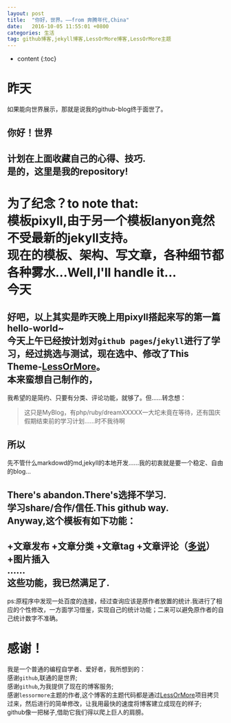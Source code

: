 ```yaml
---
layout: post
title:  "你好，世界。——from 奔腾年代,China"
date:   2016-10-05 11:55:01 +0800
categories: 生活
tag: github博客,jekyll博客,LessOrMore博客,LessOrMore主题
---
```


* content
{:toc}



昨天
====================================  


如果能向世界展示，那就是说我的github-blog终于面世了。  

你好！世界  
------------------------------------  


计划在上面收藏自己的心得、技巧.  
是的，这里是我的repository!  
------------------------------------  

为了纪念？to note that:  
模板pixyll,由于另一个模板lanyon竟然不受最新的jekyll支持。  
现在的模板、架构、写文章，各种细节都各种雾水...Well,I'll handle it...  
今天  
====================================  

好吧，以上其实是昨天晚上用pixyll搭起来写的第一篇hello-world~  
今天上午已经按计划对`github pages`/`jekyll`进行了学习，经过挑选与测试，现在选中、修改了This Theme-[LessOrMore](https://github.com/luoyan35714/LessOrMore)。  
本来蛮想自己制作的，
------------------------------------
我希望的是简约、只要有分类、评论功能，就够了。但……转念想：  
  

>这只是MyBlog，有php/ruby/dreamXXXXX一大坨未竟在等待，还有国庆假期结束前的学习计划……时不我待啊  

所以
------------------------------------
先不管什么markdowd的md,jekyll的本地开发……我的初衷就是要一个稳定、自由的blog...  
  
There's abandon.There's选择不学习.  
学习share/合作/信任.This github way.  
Anyway,这个模板有如下功能：  
------------------------------------


+文章发布
+文章分类
+文章tag
+文章评论（[多说](http://dev.duoshuo.com/)）
+图片插入  
……  
这些功能，我已然满足了.
------------------------------------   
ps:原程序中发现一处百度的连接，经过查询应该是原作者放置的统计.我进行了相应的个性修改，一方面学习借鉴，实现自己的统计功能；二来可以避免原作者的自己统计数字不准确。  
 

感谢！  
====================================  

我是一个普通的编程自学者、爱好者，我所想到的：  
感谢`github`,联通的是世界;  
感谢`github`,为我提供了现在的博客服务;  
感谢`lessormore`主题的作者,这个博客的主题代码都是通过[LessOrMore](https://github.com/luoyan35714/LessOrMore.git)项目拷贝过来，然后进行的简单修改，让我用最快的速度将博客建立成现在的样子;  
github像一把梯子,借助它我们得以爬上巨人的肩膀。  

